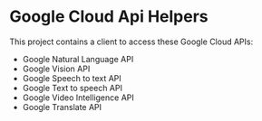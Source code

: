 # Google Cloud Api Helpers

This project contains a client to access these Google Cloud APIs:
- Google Natural Language API
- Google Vision API
- Google Speech to text API
- Google Text to speech API
- Google Video Intelligence API
- Google Translate API

